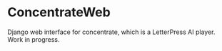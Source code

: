 # ConcentrateWeb

Django web interface for concentrate, which is a LetterPress AI player.  Work in progress.

